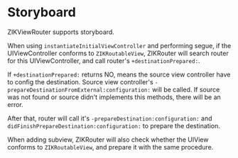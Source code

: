 # Storyboard

ZIKViewRouter supports storyboard.

When using `instantiateInitialViewController` and performing segue, if the UIViewController conforms to `ZIKRoutableView`, ZIKRouter will search router for this UIViewController, and call router's `+destinationPrepared:`.

If `+destinationPrepared:` returns NO, means the source view controller have to config the destination. Source view controller's `-prepareDestinationFromExternal:configuration:` will be called. If source was not found or source didn't implements this methods, there will be an error.

After that, router will call it's `-prepareDestination:configuration:` and `didFinishPrepareDestination:configuration:` to prepare the destination.

When adding subview, ZIKRouter will also check whether the UIView conforms to `ZIKRoutableView`, and prepare it with the same procedure.